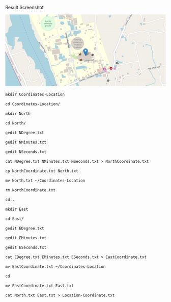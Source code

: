 Result Screenshot


<img src = https://github.com/Viswajith03/Amfoss-Tasks/blob/main/Task%20-%2002/Coordinates-Location/Task%202%20Screenshots/Coordinates.jpg>


```
mkdir Coordinates-Location 
```

```
cd Coordinates-Location/
```

```
mkdir North
```

```
cd North/
```

```
gedit NDegree.txt 
```
```
gedit NMinutes.txt
```
```
gedit NSeconds.txt
```
```
cat NDegree.txt NMinutes.txt NSeconds.txt > NorthCoordinate.txt
```
```
cp NorthCoordinate.txt North.txt
```
```
mv North.txt ~/Coordinates-Location
```
```
rm NorthCoordinate.txt
```
```
cd..
```
```
mkdir East
```
```
cd East/
```
```
gedit EDegree.txt
```
```
gedit EMinutes.txt 
```
```
gedit ESeconds.txt
```
```
cat EDegree.txt EMinutes.txt ESeconds.txt > EastCoordinate.txt
```
```
mv EastCoordinate.txt ~/Coordinates-Location
```
```
cd
```
```
mv EastCoordinate.txt East.txt
```
```
cat North.txt East.txt > Location-Coordinate.txt
```
